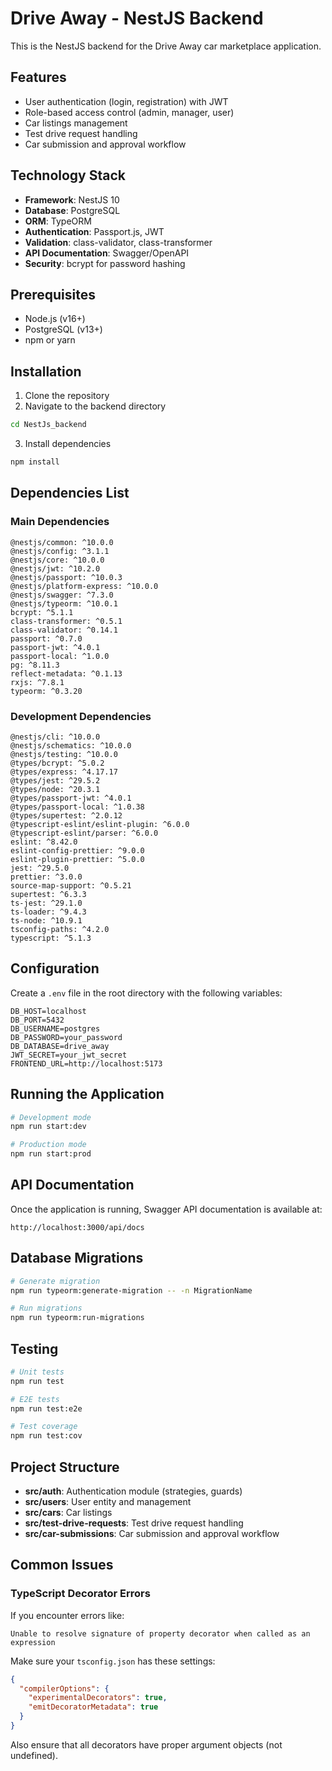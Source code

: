 
# Drive Away - NestJS Backend

This is the NestJS backend for the Drive Away car marketplace application.

## Features

- User authentication (login, registration) with JWT
- Role-based access control (admin, manager, user)
- Car listings management
- Test drive request handling
- Car submission and approval workflow

## Technology Stack

- **Framework**: NestJS 10
- **Database**: PostgreSQL
- **ORM**: TypeORM
- **Authentication**: Passport.js, JWT
- **Validation**: class-validator, class-transformer
- **API Documentation**: Swagger/OpenAPI
- **Security**: bcrypt for password hashing

## Prerequisites

- Node.js (v16+)
- PostgreSQL (v13+)
- npm or yarn

## Installation

1. Clone the repository
2. Navigate to the backend directory
```bash
cd NestJs_backend
```
3. Install dependencies
```bash
npm install
```

## Dependencies List

### Main Dependencies

```
@nestjs/common: ^10.0.0
@nestjs/config: ^3.1.1
@nestjs/core: ^10.0.0
@nestjs/jwt: ^10.2.0
@nestjs/passport: ^10.0.3
@nestjs/platform-express: ^10.0.0
@nestjs/swagger: ^7.3.0
@nestjs/typeorm: ^10.0.1
bcrypt: ^5.1.1
class-transformer: ^0.5.1
class-validator: ^0.14.1
passport: ^0.7.0
passport-jwt: ^4.0.1
passport-local: ^1.0.0
pg: ^8.11.3
reflect-metadata: ^0.1.13
rxjs: ^7.8.1
typeorm: ^0.3.20
```

### Development Dependencies

```
@nestjs/cli: ^10.0.0
@nestjs/schematics: ^10.0.0
@nestjs/testing: ^10.0.0
@types/bcrypt: ^5.0.2
@types/express: ^4.17.17
@types/jest: ^29.5.2
@types/node: ^20.3.1
@types/passport-jwt: ^4.0.1
@types/passport-local: ^1.0.38
@types/supertest: ^2.0.12
@typescript-eslint/eslint-plugin: ^6.0.0
@typescript-eslint/parser: ^6.0.0
eslint: ^8.42.0
eslint-config-prettier: ^9.0.0
eslint-plugin-prettier: ^5.0.0
jest: ^29.5.0
prettier: ^3.0.0
source-map-support: ^0.5.21
supertest: ^6.3.3
ts-jest: ^29.1.0
ts-loader: ^9.4.3
ts-node: ^10.9.1
tsconfig-paths: ^4.2.0
typescript: ^5.1.3
```

## Configuration

Create a `.env` file in the root directory with the following variables:

```
DB_HOST=localhost
DB_PORT=5432
DB_USERNAME=postgres
DB_PASSWORD=your_password
DB_DATABASE=drive_away
JWT_SECRET=your_jwt_secret
FRONTEND_URL=http://localhost:5173
```

## Running the Application

```bash
# Development mode
npm run start:dev

# Production mode
npm run start:prod
```

## API Documentation

Once the application is running, Swagger API documentation is available at:
```
http://localhost:3000/api/docs
```

## Database Migrations

```bash
# Generate migration
npm run typeorm:generate-migration -- -n MigrationName

# Run migrations
npm run typeorm:run-migrations
```

## Testing

```bash
# Unit tests
npm run test

# E2E tests
npm run test:e2e

# Test coverage
npm run test:cov
```

## Project Structure

- **src/auth**: Authentication module (strategies, guards)
- **src/users**: User entity and management
- **src/cars**: Car listings
- **src/test-drive-requests**: Test drive request handling
- **src/car-submissions**: Car submission and approval workflow

## Common Issues

### TypeScript Decorator Errors

If you encounter errors like:
```
Unable to resolve signature of property decorator when called as an expression
```

Make sure your `tsconfig.json` has these settings:
```json
{
  "compilerOptions": {
    "experimentalDecorators": true,
    "emitDecoratorMetadata": true
  }
}
```

Also ensure that all decorators have proper argument objects (not undefined).
